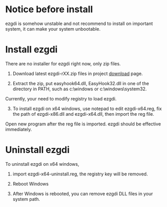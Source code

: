 # Notice before install #

ezgdi is somehow unstable and not recommend to install on important system, it can make your system unbootable.

# Install ezgdi #

There are no installer for ezgdi right now, only zip files.

1. Download latest ezgdi-rXX.zip files in project [download](http://code.google.com/p/ezgdi/downloads/list) page.

2. Extract the zip, put easyhook64.dll, EasyHook32.dll in one of the directory in PATH, such as c:\windows or c:\windows\system32.

Currently, your need to modify registry to load ezgdi.

3. To install ezgdi on x64 windows, use notepad to edit ezgdi-x64.reg, fix the path of ezgdi-x86.dll and ezgdi-x64.dll, then import the reg file.

Open new program after the reg file is imported. ezgdi should be effective immediately.

# Uninstall ezgdi #

To uninstall ezgdi on x64 windows,

1. import ezgdi-x64-uninstall.reg, the registry key will be removed.

2. Reboot Windows

3. After Windows is rebooted, you can remove ezgdi DLL files in your system path.